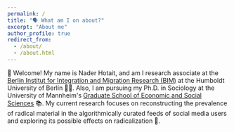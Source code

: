 ```yaml
---
permalink: /
title: "🗣 What am I on about?"
excerpt: "About me"
author_profile: true
redirect_from: 
  - /about/
  - /about.html
---
```


👋 Welcome! My name is Nader Hotait, and am I research associate at the [Berlin Institut for Integration and Migration Research (BIM)](https://www.bim.hu-berlin.de/de/bim) at the Humboldt University of Berlin 👨‍💻. Also, I am pursuing my Ph.D. in Sociology at the University of Mannheim's [Graduate School of Economic and Social Sciences](https://www.uni-mannheim.de/gess/) 📚. My current research focuses on reconstructing the prevalence of radical material in the algorithmically curated feeds of social media users and exploring its possible effects on radicalization 🔬.
